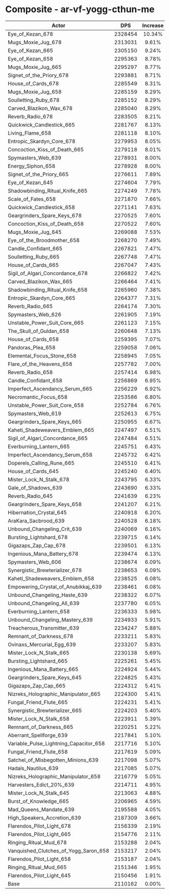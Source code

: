 # Composite - ar-vf-yogg-cthun-me
| Actor | DPS | Increase |
|---|:---:|:---:|
|Eye_of_Kezan_678|2328454|10.34%|
|Mugs_Moxie_Jug_678|2313031|9.61%|
|Eye_of_Kezan_665|2305150|9.24%|
|Eye_of_Kezan_658|2295363|8.78%|
|Mugs_Moxie_Jug_665|2295297|8.77%|
|Signet_of_the_Priory_678|2293881|8.71%|
|House_of_Cards_678|2285549|8.31%|
|Mugs_Moxie_Jug_658|2285159|8.29%|
|Soulletting_Ruby_678|2285152|8.29%|
|Carved_Blazikon_Wax_678|2285040|8.29%|
|Reverb_Radio_678|2283505|8.21%|
|Quickwick_Candlestick_665|2281767|8.13%|
|Living_Flame_658|2281118|8.10%|
|Entropic_Skardyn_Core_678|2279953|8.05%|
|Concoction_Kiss_of_Death_665|2279118|8.01%|
|Spymasters_Web_639|2278931|8.00%|
|Energy_Siphon_658|2278928|8.00%|
|Signet_of_the_Priory_665|2276611|7.89%|
|Eye_of_Kezan_645|2274604|7.79%|
|Shadowbinding_Ritual_Knife_665|2274249|7.78%|
|Scale_of_Fates_658|2271870|7.66%|
|Quickwick_Candlestick_658|2271141|7.63%|
|Geargrinders_Spare_Keys_678|2270525|7.60%|
|Concoction_Kiss_of_Death_658|2270522|7.60%|
|Mugs_Moxie_Jug_645|2269088|7.53%|
|Eye_of_the_Broodmother_658|2268270|7.49%|
|Candle_Confidant_665|2267821|7.47%|
|Soulletting_Ruby_665|2267748|7.47%|
|House_of_Cards_665|2267047|7.43%|
|Sigil_of_Algari_Concordance_678|2266822|7.42%|
|Carved_Blazikon_Wax_665|2266464|7.41%|
|Shadowbinding_Ritual_Knife_658|2265960|7.38%|
|Entropic_Skardyn_Core_665|2264377|7.31%|
|Reverb_Radio_665|2264174|7.30%|
|Spymasters_Web_626|2261905|7.19%|
|Unstable_Power_Suit_Core_665|2261123|7.15%|
|The_Skull_of_Guldan_658|2260648|7.13%|
|House_of_Cards_658|2259395|7.07%|
|Pandoras_Plea_658|2259058|7.06%|
|Elemental_Focus_Stone_658|2258945|7.05%|
|Flare_of_the_Heavens_658|2257782|7.00%|
|Reverb_Radio_658|2257414|6.98%|
|Candle_Confidant_658|2256869|6.95%|
|Imperfect_Ascendancy_Serum_665|2256229|6.92%|
|Necromantic_Focus_658|2253586|6.80%|
|Unstable_Power_Suit_Core_658|2252784|6.76%|
|Spymasters_Web_619|2252613|6.75%|
|Geargrinders_Spare_Keys_665|2250955|6.67%|
|Kaheti_Shadeweavers_Emblem_665|2247497|6.51%|
|Sigil_of_Algari_Concordance_665|2247484|6.51%|
|Everburning_Lantern_665|2245751|6.43%|
|Imperfect_Ascendancy_Serum_658|2245732|6.42%|
|Doperels_Calling_Rune_665|2245510|6.41%|
|House_of_Cards_645|2245240|6.40%|
|Mister_Lock_N_Stalk_678|2243795|6.33%|
|Gale_of_Shadows_639|2243690|6.33%|
|Reverb_Radio_645|2241639|6.23%|
|Geargrinders_Spare_Keys_658|2241207|6.21%|
|Hibernation_Crystal_645|2240918|6.20%|
|AraKara_Sacbrood_639|2240528|6.18%|
|Unbound_Changeling_Crit_639|2240069|6.16%|
|Bursting_Lightshard_678|2239715|6.14%|
|Gigazaps_Zap_Cap_678|2239501|6.13%|
|Ingenious_Mana_Battery_678|2239474|6.13%|
|Spymasters_Web_606|2238674|6.09%|
|Synergistic_Brewterializer_678|2238653|6.09%|
|Kaheti_Shadeweavers_Emblem_658|2238525|6.08%|
|Empowering_Crystal_of_Anubikkaj_639|2238461|6.08%|
|Unbound_Changeling_Haste_639|2238322|6.07%|
|Unbound_Changeling_All_639|2237780|6.05%|
|Everburning_Lantern_658|2236333|5.98%|
|Unbound_Changeling_Mastery_639|2234933|5.91%|
|Treacherous_Transmitter_639|2234247|5.88%|
|Remnant_of_Darkness_678|2233211|5.83%|
|Ovinaxs_Mercurial_Egg_639|2233207|5.83%|
|Mister_Lock_N_Stalk_665|2230138|5.69%|
|Bursting_Lightshard_665|2225261|5.45%|
|Ingenious_Mana_Battery_665|2224924|5.44%|
|Geargrinders_Spare_Keys_645|2224825|5.43%|
|Gigazaps_Zap_Cap_665|2224312|5.41%|
|Nizreks_Holographic_Manipulator_665|2224300|5.41%|
|Fungal_Friend_Flute_665|2224231|5.41%|
|Synergistic_Brewterializer_665|2224203|5.40%|
|Mister_Lock_N_Stalk_658|2223911|5.39%|
|Remnant_of_Darkness_665|2220251|5.22%|
|Aberrant_Spellforge_639|2217841|5.10%|
|Variable_Pulse_Lightning_Capacitor_658|2217716|5.10%|
|Fungal_Friend_Flute_658|2217619|5.09%|
|Satchel_of_Misbegotten_Minions_639|2217098|5.07%|
|Hadals_Nautilus_639|2217085|5.07%|
|Nizreks_Holographic_Manipulator_658|2216779|5.05%|
|Harvesters_Edict_20%_639|2214711|4.95%|
|Mister_Lock_N_Stalk_645|2213063|4.88%|
|Burst_of_Knowledge_665|2206965|4.59%|
|Mad_Queens_Mandate_639|2195588|4.05%|
|High_Speakers_Accretion_639|2187309|3.66%|
|Flarendos_Pilot_Light_678|2156339|2.19%|
|Flarendos_Pilot_Light_665|2154776|2.11%|
|Ringing_Ritual_Mud_678|2153288|2.04%|
|Vanquished_Clutches_of_Yogg_Saron_658|2153217|2.04%|
|Flarendos_Pilot_Light_658|2153187|2.04%|
|Ringing_Ritual_Mud_665|2151346|1.95%|
|Flarendos_Pilot_Light_645|2150456|1.91%|
|Base|2110162|0.00%|
